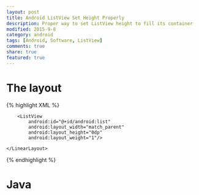 ```yaml
---
layout: post
title: Android ListView Set Height Properly
description: Proper way to set ListView height to fill its container
modified: 2015-9-8
category: android
tags: [Android, Software, ListView]
comments: true
share: true
featured: true
---
```


# The layout

{% highlight XML %}
	<LinearLayout
   		xmlns:android="http://schemas.android.com/apk/res/android"
    	android:layout_width="match_parent"
    	android:layout_height="fill_parent"
    	android:orientation="vertical" >

    	<ListView
        	android:id="@+id/android:list"
	        android:layout_width="match_parent"
    	    android:layout_height="0dp"
        	android:layout_weight="1"/>

	</LinearLayout>
{% endhighlight %}

# Java
